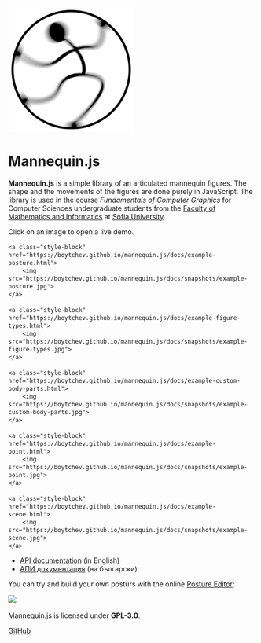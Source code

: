 <img class="logo" src="assets/logo/logo.png">

# Mannequin.js

**Mannequin.js** is a simple library of an articulated mannequin figures.
The shape and the movements of the figures are done purely in JavaScript.
The library is used in the course *Fundamentals of Computer Graphics*
for Computer Sciences undergraduate students from the
[Faculty of Mathematics and Informatics](https://www.fmi.uni-sofia.bg/en)
at [Sofia University](https://www.uni-sofia.bg/index.php/eng).

Click on an image to open a live demo.

<div class="gallery">

	<a class="style-block" href="https://boytchev.github.io/mannequin.js/docs/example-posture.html">
		<img src="https://boytchev.github.io/mannequin.js/docs/snapshots/example-posture.jpg">
	</a>

	<a class="style-block" href="https://boytchev.github.io/mannequin.js/docs/example-figure-types.html">
		<img src="https://boytchev.github.io/mannequin.js/docs/snapshots/example-figure-types.jpg">
	</a>

	<a class="style-block" href="https://boytchev.github.io/mannequin.js/docs/example-custom-body-parts.html">
		<img src="https://boytchev.github.io/mannequin.js/docs/snapshots/example-custom-body-parts.jpg">
	</a>

	<a class="style-block" href="https://boytchev.github.io/mannequin.js/docs/example-point.html">
		<img src="https://boytchev.github.io/mannequin.js/docs/snapshots/example-point.jpg">
	</a>

	<a class="style-block" href="https://boytchev.github.io/mannequin.js/docs/example-scene.html">
		<img src="https://boytchev.github.io/mannequin.js/docs/snapshots/example-scene.jpg">
	</a>
</div>

* [API documentation](https://boytchev.github.io/mannequin.js/docs/api.html) (in English)
* [АПИ документация](https://boytchev.github.io/mannequin.js/docs/api-bg.html) (на български)


You can try and build your own posturs with the online [Posture Editor](https://boytchev.github.io/mannequin.js/src/editor/posture-editor.html):

[<img src="https://boytchev.github.io/mannequin.js/docs/snapshots/example-posture-editor.jpg">](https://boytchev.github.io/mannequin.js/src/editor/posture-editor.html)


Mannequin.js is licensed under **GPL-3.0**.



<div class="footnote">
	<a href="https://github.com/boytchev/mannequin.js">GitHub</a>
</div>